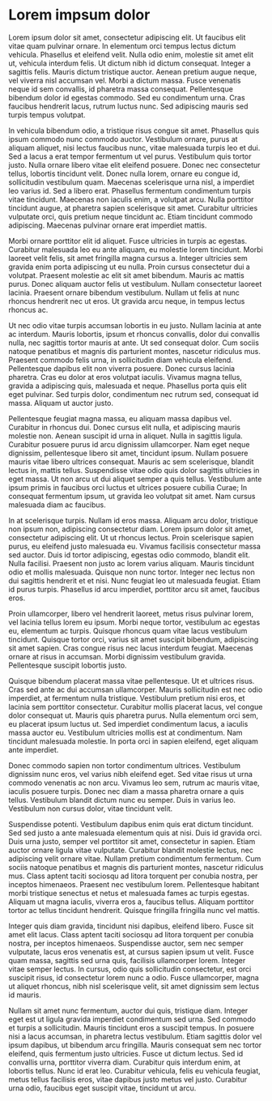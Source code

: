 # Lorem impsum dolor #

Lorem ipsum dolor sit amet, consectetur adipiscing elit. Ut faucibus elit vitae quam pulvinar ornare. In elementum orci tempus lectus dictum vehicula. Phasellus et eleifend velit. Nulla odio enim, molestie sit amet elit ut, vehicula interdum felis. Ut dictum nibh id dictum consequat. Integer a sagittis felis. Mauris dictum tristique auctor. Aenean pretium augue neque, vel viverra nisl accumsan vel. Morbi a dictum massa. Fusce venenatis neque id sem convallis, id pharetra massa consequat. Pellentesque bibendum dolor id egestas commodo. Sed eu condimentum urna. Cras faucibus hendrerit lacus, rutrum luctus nunc. Sed adipiscing mauris sed turpis tempus volutpat.

In vehicula bibendum odio, a tristique risus congue sit amet. Phasellus quis ipsum commodo nunc commodo auctor. Vestibulum ornare, purus at aliquam aliquet, nisi lectus faucibus nunc, vitae malesuada turpis leo et dui. Sed a lacus a erat tempor fermentum ut vel purus. Vestibulum quis tortor justo. Nulla ornare libero vitae elit eleifend posuere. Donec nec consectetur tellus, lobortis tincidunt velit. Donec nulla lorem, ornare eu congue id, sollicitudin vestibulum quam. Maecenas scelerisque urna nisl, a imperdiet leo varius id. Sed a libero erat. Phasellus fermentum condimentum turpis vitae tincidunt. Maecenas non iaculis enim, a volutpat arcu. Nulla porttitor tincidunt augue, at pharetra sapien scelerisque sit amet. Curabitur ultricies vulputate orci, quis pretium neque tincidunt ac. Etiam tincidunt commodo adipiscing. Maecenas pulvinar ornare erat imperdiet mattis.

Morbi ornare porttitor elit id aliquet. Fusce ultricies in turpis ac egestas. Curabitur malesuada leo eu ante aliquam, eu molestie lorem tincidunt. Morbi laoreet velit felis, sit amet fringilla magna cursus a. Integer ultricies sem gravida enim porta adipiscing ut eu nulla. Proin cursus consectetur dui a volutpat. Praesent molestie ac elit sit amet bibendum. Mauris ac mattis purus. Donec aliquam auctor felis ut vestibulum. Nullam consectetur laoreet lacinia. Praesent ornare bibendum vestibulum. Nullam ut felis at nunc rhoncus hendrerit nec ut eros. Ut gravida arcu neque, in tempus lectus rhoncus ac.

Ut nec odio vitae turpis accumsan lobortis in eu justo. Nullam lacinia at ante ac interdum. Mauris lobortis, ipsum et rhoncus convallis, dolor dui convallis nulla, nec sagittis tortor mauris at ante. Ut sed consequat dolor. Cum sociis natoque penatibus et magnis dis parturient montes, nascetur ridiculus mus. Praesent commodo felis urna, in sollicitudin diam vehicula eleifend. Pellentesque dapibus elit non viverra posuere. Donec cursus lacinia pharetra. Cras eu dolor at eros volutpat iaculis. Vivamus magna tellus, gravida a adipiscing quis, malesuada et neque. Phasellus porta quis elit eget pulvinar. Sed turpis dolor, condimentum nec rutrum sed, consequat id massa. Aliquam ut auctor justo.

Pellentesque feugiat magna massa, eu aliquam massa dapibus vel. Curabitur in rhoncus dui. Donec cursus elit nulla, et adipiscing mauris molestie non. Aenean suscipit id urna in aliquet. Nulla in sagittis ligula. Curabitur posuere purus id arcu dignissim ullamcorper. Nam eget neque dignissim, pellentesque libero sit amet, tincidunt ipsum. Nullam posuere mauris vitae libero ultrices consequat. Mauris ac sem scelerisque, blandit lectus in, mattis tellus. Suspendisse vitae odio quis dolor sagittis ultricies in eget massa. Ut non arcu ut dui aliquet semper a quis tellus. Vestibulum ante ipsum primis in faucibus orci luctus et ultrices posuere cubilia Curae; In consequat fermentum ipsum, ut gravida leo volutpat sit amet. Nam cursus malesuada diam ac faucibus.

In at scelerisque turpis. Nullam id eros massa. Aliquam arcu dolor, tristique non ipsum non, adipiscing consectetur diam. Lorem ipsum dolor sit amet, consectetur adipiscing elit. Ut ut rhoncus lectus. Proin scelerisque sapien purus, eu eleifend justo malesuada eu. Vivamus facilisis consectetur massa sed auctor. Duis id tortor adipiscing, egestas odio commodo, blandit elit. Nulla facilisi. Praesent non justo ac lorem varius aliquam. Mauris tincidunt odio et mollis malesuada. Quisque non nunc tortor. Integer nec lectus non dui sagittis hendrerit et et nisi. Nunc feugiat leo ut malesuada feugiat. Etiam id purus turpis. Phasellus id arcu imperdiet, porttitor arcu sit amet, faucibus eros.

Proin ullamcorper, libero vel hendrerit laoreet, metus risus pulvinar lorem, vel lacinia tellus lorem eu ipsum. Morbi neque tortor, vestibulum ac egestas eu, elementum ac turpis. Quisque rhoncus quam vitae lacus vestibulum tincidunt. Quisque tortor orci, varius sit amet suscipit bibendum, adipiscing sit amet sapien. Cras congue risus nec lacus interdum feugiat. Maecenas ornare at risus in accumsan. Morbi dignissim vestibulum gravida. Pellentesque suscipit lobortis justo.

Quisque bibendum placerat massa vitae pellentesque. Ut et ultrices risus. Cras sed ante ac dui accumsan ullamcorper. Mauris sollicitudin est nec odio imperdiet, at fermentum nulla tristique. Vestibulum pretium nisi eros, et lacinia sem porttitor consectetur. Curabitur mollis placerat lacus, vel congue dolor consequat ut. Mauris quis pharetra purus. Nulla elementum orci sem, eu placerat ipsum luctus ut. Sed imperdiet condimentum lacus, a iaculis massa auctor eu. Vestibulum ultricies mollis est at condimentum. Nam tincidunt malesuada molestie. In porta orci in sapien eleifend, eget aliquam ante imperdiet.

Donec commodo sapien non tortor condimentum ultrices. Vestibulum dignissim nunc eros, vel varius nibh eleifend eget. Sed vitae risus ut urna commodo venenatis ac non arcu. Vivamus leo sem, rutrum ac mauris vitae, iaculis posuere turpis. Donec nec diam a massa pharetra ornare a quis tellus. Vestibulum blandit dictum nunc eu semper. Duis in varius leo. Vestibulum non cursus dolor, vitae tincidunt velit.

Suspendisse potenti. Vestibulum dapibus enim quis erat dictum tincidunt. Sed sed justo a ante malesuada elementum quis at nisi. Duis id gravida orci. Duis urna justo, semper vel porttitor sit amet, consectetur in sapien. Etiam auctor ornare ligula vitae vulputate. Curabitur blandit molestie lectus, nec adipiscing velit ornare vitae. Nullam pretium condimentum fermentum. Cum sociis natoque penatibus et magnis dis parturient montes, nascetur ridiculus mus. Class aptent taciti sociosqu ad litora torquent per conubia nostra, per inceptos himenaeos. Praesent nec vestibulum lorem. Pellentesque habitant morbi tristique senectus et netus et malesuada fames ac turpis egestas. Aliquam ut magna iaculis, viverra eros a, faucibus tellus. Aliquam porttitor tortor ac tellus tincidunt hendrerit. Quisque fringilla fringilla nunc vel mattis.

Integer quis diam gravida, tincidunt nisi dapibus, eleifend libero. Fusce sit amet elit lacus. Class aptent taciti sociosqu ad litora torquent per conubia nostra, per inceptos himenaeos. Suspendisse auctor, sem nec semper vulputate, lacus eros venenatis est, at cursus sapien ipsum ut velit. Fusce quam massa, sagittis sed urna quis, facilisis ullamcorper lorem. Integer vitae semper lectus. In cursus, odio quis sollicitudin consectetur, est orci suscipit risus, id consectetur lorem nunc a odio. Fusce ullamcorper, magna ut aliquet rhoncus, nibh nisl scelerisque velit, sit amet dignissim sem lectus id mauris.

Nullam sit amet nunc fermentum, auctor dui quis, tristique diam. Integer eget est ut ligula gravida imperdiet condimentum sed urna. Sed commodo et turpis a sollicitudin. Mauris tincidunt eros a suscipit tempus. In posuere nisi a lacus accumsan, in pharetra lectus vestibulum. Etiam sagittis dolor vel ipsum dapibus, ut bibendum arcu fringilla. Mauris consequat sem nec tortor eleifend, quis fermentum justo ultricies. Fusce ut dictum lectus. Sed id convallis urna, porttitor viverra diam. Curabitur quis interdum enim, at lobortis tellus. Nunc id erat leo. Curabitur vehicula, felis eu vehicula feugiat, metus tellus facilisis eros, vitae dapibus justo metus vel justo. Curabitur urna odio, faucibus eget suscipit vitae, tincidunt ut arcu.

